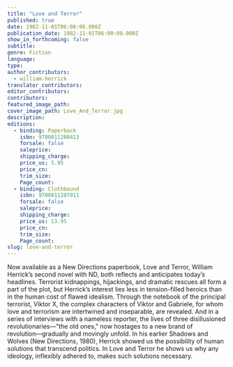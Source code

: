```yaml
---
title: "Love and Terror"
published: true
date: 1982-11-01T06:00:08.000Z
publication_date: 1982-11-01T06:00:08.000Z
show_in_forthcoming: false
subtitle:
genre: Fiction
language:
type:
author_contributors:
  - william-herrick
translator_contributors:
editor_contributors:
contributors:
featured_image_path:
cover_image_path: Love_And_Terror.jpg
description:
editions:
  - binding: Paperback
    isbn: 9780811208413
    forsale: false
    saleprice:
    shipping_charge:
    price_us: 5.95
    price_cn:
    trim_size:
    Page_count:
  - binding: Clothbound
    isbn: 9780811207911
    forsale: false
    saleprice:
    shipping_charge:
    price_us: 13.95
    price_cn:
    trim_size:
    Page_count:
slug: love-and-terror
---
```


Now available as a New Directions paperbook, Love and Terror, William Herrick’s second novel with ND, both reflects and anticipates today’s headlines. Terrorist kidnappings, hijackings, and dramatic rescues all form a part of the plot, but Herrick’s interest lies less in tension-filled heroics than in the human cost of flawed idealism. Through the notebook of the principal terrorist, Viktor X, the complex characters of Viktor and Gabriele, for whom love and terrorism are intertwined and inseparable, are revealed. And in a series of interviews with a nameless reporter, the lives of three disillusioned revolutionaries––"the old ones," now hostages to a new brand of revolution––gradually and movingly unfold. In his earlier Shadows and Wolves (New Directions, 1980), Herrick showed us the possibility of human solutions that transcend politics. In Love and Terror he shows us why any ideology, inflexibly adhered to, makes such solutions necessary.

